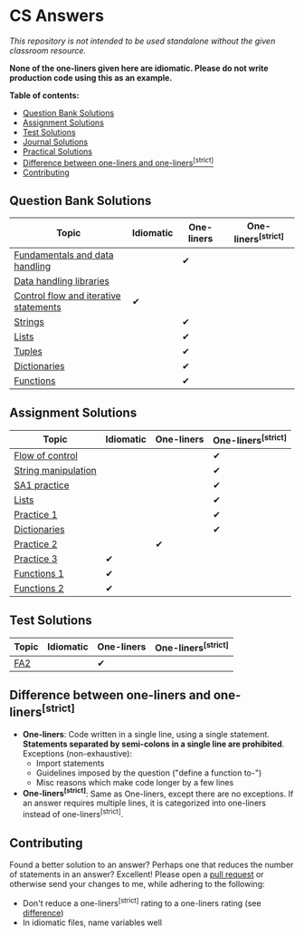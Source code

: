 # CS Answers

_This repository is not intended to be used standalone without the given classroom resource._

**None of the one-liners given here are idiomatic. Please do
not write production code using this as an example.**

**Table of contents:**

-   [Question Bank Solutions](#question-bank-solutions)
-   [Assignment Solutions](#assignment-solutions)
-   [Test Solutions](#test-solutions)
-   [Journal Solutions](https://github.com/khrj/cs-12th/tree/main/journal)
-   [Practical Solutions](https://github.com/khrj/cs-12th/tree/main/practicals)
-   [Difference between one-liners and one-liners<sup>[strict]</sup>](#difference-between-one-liners-and-one-linersstrict)
-   [Contributing](#contributing)

## Question Bank Solutions

| Topic                                          | Idiomatic | One-liners | One-liners<sup>[strict]</sup> |
| ---------------------------------------------- | --------- | ---------- | ----------------------------- |
| [Fundamentals and data handling][fundamentals] |           | ✔          |                               |
| [Data handling libraries][handling]            |           |            |                               |
| [Control flow and iterative statements][flow]  | ✔         |            |                               |
| [Strings][strings]                             |           | ✔          |                               |
| [Lists][lists]                                 |           | ✔          |                               |
| [Tuples][tuples]                               |           | ✔          |                               |
| [Dictionaries][dictionaries]                   |           | ✔          |                               |
| [Functions][functions]                         |           | ✔          |                               |

[fundamentals]: https://github.com/khrj/cs-12th/tree/main/qbs/1-fundamentals-handling
[handling]: https://github.com/khrj/cs-12th/tree/main/qbs/2-data-handling-libraries
[flow]: https://github.com/khrj/cs-12th/tree/main/qbs/3-flow-conditional-iterative
[strings]: https://github.com/khrj/cs-12th/tree/main/qbs/4-strings
[lists]: https://github.com/khrj/cs-12th/tree/main/qbs/5-lists
[tuples]: https://github.com/khrj/cs-12th/tree/main/qbs/6-tuples
[dictionaries]: https://github.com/khrj/cs-12th/tree/main/qbs/7-dictionaries
[functions]: https://github.com/khrj/cs-12th/tree/main/qbs/8-functions

## Assignment Solutions

| Topic                            | Idiomatic | One-liners | One-liners<sup>[strict]</sup> |
| -------------------------------- | --------- | ---------- | ----------------------------- |
| [Flow of control][a-flow]        |           |            | ✔                             |
| [String manipulation][a-strings] |           |            | ✔                             |
| [SA1 practice][sa1-practice]     |           |            | ✔                             |
| [Lists][a-lists]                 |           |            | ✔                             |
| [Practice 1][practice-1]         |           |            | ✔                             |
| [Dictionaries][a-dict]           |           |            | ✔                             |
| [Practice 2][practice-2]         |           | ✔          |                               |
| [Practice 3][practice-3]         | ✔         |            |                               |
| [Functions 1][functions-1]       | ✔         |            |                               |
| [Functions 2][functions-2]       | ✔         |            |                               |

[a-flow]: https://github.com/khrj/cs-12th/tree/main/assignments/flow-of-control
[a-strings]: https://github.com/khrj/cs-12th/tree/main/assignments/string-manipulation
[sa1-practice]: https://github.com/khrj/cs-12th/tree/main/assignments/sa1-practice
[a-lists]: https://github.com/khrj/cs-12th/tree/main/assignments/lists
[practice-1]: https://github.com/khrj/cs-12th/tree/main/assignments/practice-1
[a-dict]: https://github.com/khrj/cs-12th/tree/main/assignments/dictionaries
[practice-2]: https://github.com/khrj/cs-12th/tree/main/assignments/practice-2
[practice-3]: https://github.com/khrj/cs-12th/tree/main/assignments/practice-3
[functions-1]: https://github.com/khrj/cs-12th/tree/main/assignments/functions-1
[functions-2]: https://github.com/khrj/cs-12th/tree/main/assignments/functions-2

## Test Solutions

| Topic       | Idiomatic | One-liners | One-liners<sup>[strict]</sup> |
| ----------- | --------- | ---------- | ----------------------------- |
| [FA2][fa-2] |           | ✔          |                               |

[fa-2]: https://github.com/khrj/cs-12th/tree/main/tests/FA2

## Difference between one-liners and one-liners<sup>[strict]</sup>

-   **One-liners**: Code written in a single line, using a single statement.
    **Statements separated by semi-colons in a single line are prohibited**.
    Exceptions (non-exhaustive):
    -   Import statements
    -   Guidelines imposed by the question ("define a function to-")
    -   Misc reasons which make code longer by a few lines
-   **One-liners<sup>[strict]</sup>**: Same as One-liners, except there are no
    exceptions. If an answer requires multiple lines, it is categorized into
    one-liners instead of one-liners<sup>[strict]</sup>.

## Contributing

Found a better solution to an answer? Perhaps one that reduces the number of
statements in an answer? Excellent! Please open a [pull request][pull-request]
or otherwise send your changes to me, while adhering to the following:

-   Don't reduce a one-liners<sup>[strict]</sup> rating to a one-liners rating
    (see [difference](#difference-between-one-liners-and-one-linersstrict))
-   In idiomatic files, name variables well

[pull-request]:
    https://docs.github.com/en/pull-requests/collaborating-with-pull-requests/proposing-changes-to-your-work-with-pull-requests/creating-a-pull-request